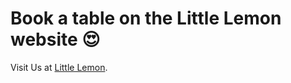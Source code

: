 # Book a table on the Little Lemon website 😍

Visit Us at [Little Lemon](http://keshavgbpecdelhi.github.io/Namaste-Little-Lemon-).
